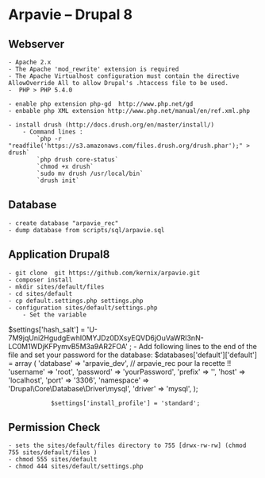 # Arpavie – Drupal 8

## Webserver
    - Apache 2.x 
    - The Apache 'mod_rewrite' extension is required
    - The Apache Virtualhost configuration must contain the directive AllowOverride All to allow Drupal's .htaccess file to be used.
    -  PHP > PHP 5.4.0

    - enable php extension php-gd  http://www.php.net/gd
    - enbable php XML extension http://www.php.net/manual/en/ref.xml.php

    - install drush (http://docs.drush.org/en/master/install/)
        - Command lines :
            `php -r "readfile('https://s3.amazonaws.com/files.drush.org/drush.phar');" > drush`
            `php drush core-status`
            `chmod +x drush`
            `sudo mv drush /usr/local/bin`
            `drush init`


## Database
    - create database "arpavie_rec"
    - dump database from scripts/sql/arpavie.sql

## Application Drupal8
    - git clone  git https://github.com/kernix/arpavie.git
    - composer install
    - mkdir sites/default/files
    - cd sites/default
    - cp default.settings.php settings.php
    - configuration sites/default/settings.php
        - Set the variable 
$settings['hash_salt'] = 'U-7M9jqUni2HgudgEwhI0MYJDz0DXsyEQVD6jOuVaWRI3nN-LC0M1WDjKFPymvB5M3a9AR2FOA'
;       - Add following lines to the end of the file and set your password for the database: 
            $databases['default']['default'] = array (
                'database' => 'arpavie_dev', // arpavie_rec pour la recette !!
                'username' => 'root',
                'password' => 'yourPassword',
                'prefix' => '',
                'host' => 'localhost',
                'port' => '3306',
                'namespace' => 'Drupal\\Core\\Database\\Driver\\mysql',
                'driver' => 'mysql',
                 );

                $settings['install_profile'] = 'standard';
                
## Permission Check
    - sets the sites/default/files directory to 755 [drwx-rw-rw] (chmod 755 sites/default/files )
    - chmod 555 sites/default
    - chmod 444 sites/default/settings.php 
